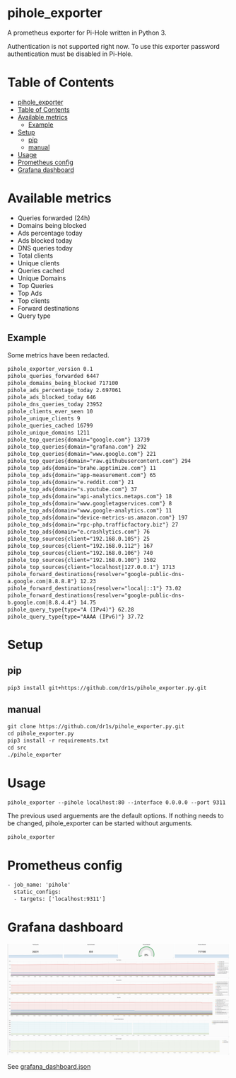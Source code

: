 # pihole_exporter
A prometheus exporter for Pi-Hole written in Python 3.

Authentication is not supported right now.
To use this exporter password authentication must be disabled in Pi-Hole.

# Table of Contents
<!-- TOC depthFrom:1 depthTo:6 withLinks:1 updateOnSave:1 orderedList:0 -->

- [pihole_exporter](#piholeexporter)
- [Table of Contents](#table-of-contents)
- [Available metrics](#available-metrics)
	- [Example](#example)
- [Setup](#setup)
	- [pip](#pip)
	- [manual](#manual)
- [Usage](#usage)
- [Prometheus config](#prometheus-config)
- [Grafana dashboard](#grafana-dashboard)

<!-- /TOC -->

# Available metrics
* Queries forwarded (24h)
* Domains being blocked
* Ads percentage today
* Ads blocked today
* DNS queries today
* Total clients
* Unique clients
* Queries cached
* Unique Domains
* Top Queries
* Top Ads
* Top clients
* Forward destinations
* Query type

## Example
Some metrics have been redacted.

    pihole_exporter_version 0.1
    pihole_queries_forwarded 6447
    pihole_domains_being_blocked 717100
    pihole_ads_percentage_today 2.697061
    pihole_ads_blocked_today 646
    pihole_dns_queries_today 23952
    pihole_clients_ever_seen 10
    pihole_unique_clients 9
    pihole_queries_cached 16799
    pihole_unique_domains 1211
    pihole_top_queries{domain="google.com"} 13739
    pihole_top_queries{domain="grafana.com"} 292
    pihole_top_queries{domain="www.google.com"} 221
    pihole_top_queries{domain="raw.githubusercontent.com"} 294
    pihole_top_ads{domain="brahe.apptimize.com"} 11
    pihole_top_ads{domain="app-measurement.com"} 65
    pihole_top_ads{domain="e.reddit.com"} 21
    pihole_top_ads{domain="s.youtube.com"} 37
    pihole_top_ads{domain="api-analytics.metaps.com"} 18
    pihole_top_ads{domain="www.googletagservices.com"} 8
    pihole_top_ads{domain="www.google-analytics.com"} 11
    pihole_top_ads{domain="device-metrics-us.amazon.com"} 197
    pihole_top_ads{domain="rpc-php.trafficfactory.biz"} 27
    pihole_top_ads{domain="e.crashlytics.com"} 76
    pihole_top_sources{client="192.168.0.105"} 25
    pihole_top_sources{client="192.168.0.112"} 167
    pihole_top_sources{client="192.168.0.106"} 740
    pihole_top_sources{client="192.168.0.100"} 1502
    pihole_top_sources{client="localhost|127.0.0.1"} 1713
    pihole_forward_destinations{resolver="google-public-dns-a.google.com|8.8.8.8"} 12.23
    pihole_forward_destinations{resolver="local|::1"} 73.02
    pihole_forward_destinations{resolver="google-public-dns-b.google.com|8.8.4.4"} 14.75
    pihole_query_type{type="A (IPv4)"} 62.28
    pihole_query_type{type="AAAA (IPv6)"} 37.72

# Setup
## pip
    pip3 install git+https://github.com/dr1s/pihole_exporter.py.git
## manual
    git clone https://github.com/dr1s/pihole_exporter.py.git
    cd pihole_exporter.py
    pip3 install -r requirements.txt
    cd src
    ./pihole_exporter
# Usage
    pihole_exporter --pihole localhost:80 --interface 0.0.0.0 --port 9311


The previous used arguements are the default options. If nothing needs to be changed, pihole_exporter can be started without arguments.

    pihole_exporter


# Prometheus config
    - job_name: 'pihole'
      static_configs:
      - targets: ['localhost:9311']

# Grafana dashboard
![Grafana Dashboard](grafana.png)

See [grafana_dashboard.json](grafana_dashboard.json)
